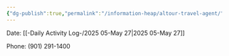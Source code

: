 ```yaml
---
{"dg-publish":true,"permalink":"/information-heap/altour-travel-agent/","noteIcon":"","created":"2025-05-27T07:45:07.774-05:00"}
---
```


Date: [[-Daily Activity Log-/2025 05-May 27\|2025 05-May 27]]

Phone: (901) 291-1400